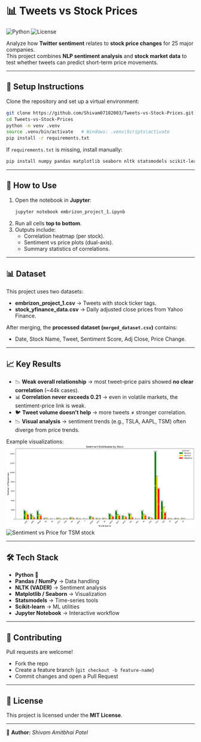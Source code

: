 # 📊 Tweets vs Stock Prices

![Python](https://img.shields.io/badge/python-3.12-blue)
![License](https://img.shields.io/badge/license-MIT-green)

Analyze how **Twitter sentiment** relates to **stock price changes** for 25 major companies.  
This project combines **NLP sentiment analysis** and **stock market data** to test whether tweets can predict short-term price movements.  

---

## 📂 Setup Instructions

Clone the repository and set up a virtual environment:

```bash
git clone https://github.com/Shivam07102003/Tweets-vs-Stock-Prices.git
cd Tweets-vs-Stock-Prices
python -m venv .venv
source .venv/bin/activate   # Windows: .venv\Scripts\activate
pip install -r requirements.txt
```

If `requirements.txt` is missing, install manually:

```bash
pip install numpy pandas matplotlib seaborn nltk statsmodels scikit-learn jupyter
```

---

## 🔄 How to Use

1. Open the notebook in **Jupyter**:
   ```bash
   jupyter notebook embrizon_project_1.ipynb
   ```  
2. Run all cells **top to bottom**.  
3. Outputs include:  
   - Correlation heatmap (per stock).  
   - Sentiment vs price plots (dual-axis).  
   - Summary statistics of correlations.  

---

## 📊 Dataset

This project uses two datasets:  
- **embrizon_project_1.csv** → Tweets with stock ticker tags.  
- **stock_yfinance_data.csv** → Daily adjusted close prices from Yahoo Finance.  

After merging, the **processed dataset (`merged_dataset.csv`)** contains:  
- Date, Stock Name, Tweet, Sentiment Score, Adj Close, Price Change.  

---

## 📈 Key Results

- 📉 **Weak overall relationship** → most tweet–price pairs showed **no clear correlation** (~44k cases).  
- 📊 **Correlation never exceeds 0.21** → even in volatile markets, the sentiment-price link is weak.  
- 🐦 **Tweet volume doesn’t help** → more tweets ≠ stronger correlation.  
- 📉 **Visual analysis** → sentiment trends (e.g., TSLA, AAPL, TSM) often diverge from price trends.  

Example visualizations:  
![Sentiment Distribution By Stock](images/stock_sentiment.png)  
![Sentiment vs Price for TSM stock](docs/sentiment_vs_price.png)  

---

## 🛠️ Tech Stack

- **Python** 🐍  
- **Pandas / NumPy** → Data handling  
- **NLTK (VADER)** → Sentiment analysis  
- **Matplotlib / Seaborn** → Visualization  
- **Statsmodels** → Time-series tools  
- **Scikit-learn** → ML utilities  
- **Jupyter Notebook** → Interactive workflow  

---

## 🤝 Contributing

Pull requests are welcome!  
- Fork the repo  
- Create a feature branch (`git checkout -b feature-name`)  
- Commit changes and open a Pull Request  

---

## 📜 License

This project is licensed under the **MIT License**.  


---

📌 **Author:** *Shivam Amitbhai Patel*
